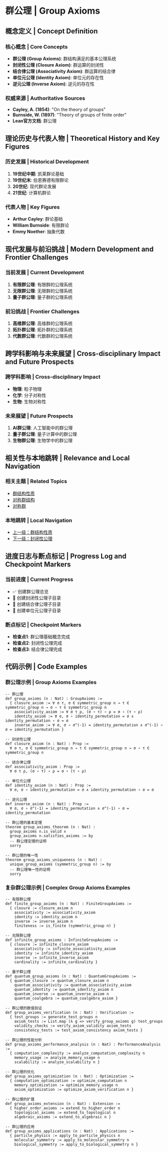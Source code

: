 # 群公理 | Group Axioms

## 概念定义 | Concept Definition

### 核心概念 | Core Concepts

- **群公理 (Group Axioms)**: 群结构满足的基本公理系统
- **封闭性公理 (Closure Axiom)**: 群运算的封闭性
- **结合律公理 (Associativity Axiom)**: 群运算的结合律
- **单位元公理 (Identity Axiom)**: 单位元的存在性
- **逆元公理 (Inverse Axiom)**: 逆元的存在性

### 权威来源 | Authoritative Sources

- **Cayley, A. (1854)**: "On the theory of groups"
- **Burnside, W. (1897)**: "Theory of groups of finite order"
- **Lean官方文档**: 群公理

## 理论历史与代表人物 | Theoretical History and Key Figures

### 历史发展 | Historical Development

1. **19世纪中期**: 凯莱群论基础
2. **19世纪末**: 伯恩赛德有限群论
3. **20世纪**: 现代群论发展
4. **21世纪**: 计算机群论

### 代表人物 | Key Figures

- **Arthur Cayley**: 群论基础
- **William Burnside**: 有限群论
- **Emmy Noether**: 抽象代数

## 现代发展与前沿挑战 | Modern Development and Frontier Challenges

### 当前发展 | Current Development

1. **有限群公理**: 有限群的公理系统
2. **无限群公理**: 无限群的公理系统
3. **量子群公理**: 量子群的公理系统

### 前沿挑战 | Frontier Challenges

1. **高维群公理**: 高维群的公理系统
2. **拓扑群公理**: 拓扑群的公理系统
3. **代数群公理**: 代数群的公理系统

## 跨学科影响与未来展望 | Cross-disciplinary Impact and Future Prospects

### 跨学科影响 | Cross-disciplinary Impact

- **物理**: 粒子物理
- **化学**: 分子对称性
- **生物**: 生物对称性

### 未来展望 | Future Prospects

1. **AI群公理**: 人工智能中的群公理
2. **量子群公理**: 量子计算中的群公理
3. **生物群公理**: 生物学中的群公理

## 相关性与本地跳转 | Relevance and Local Navigation

### 相关主题 | Related Topics

- [群结构性质](../01-总览.md)
- [对称群结构](../../01-总览.md)
- [对称群](../../../01-总览.md)

### 本地跳转 | Local Navigation

- [上一级：群结构性质](../01-总览.md)
- [下一级：封闭性公理](02-封闭性公理/01-总览.md)

## 进度日志与断点标记 | Progress Log and Checkpoint Markers

### 当前进度 | Current Progress

- ✅ 创建群公理总览
- 🔄 创建封闭性公理子目录
- 🔄 创建结合律公理子目录
- 🔄 创建单位元公理子目录

### 断点标记 | Checkpoint Markers

- **检查点1**: 群公理基础概念完成
- **检查点2**: 封闭性公理完成
- **检查点3**: 结合律公理完成

## 代码示例 | Code Examples

### 群公理示例 | Group Axioms Examples

```lean
-- 群公理
def group_axioms (n : Nat) : GroupAxioms :=
  { closure_axiom := ∀ σ τ, σ ∈ symmetric_group n → τ ∈ symmetric_group n → σ ∘ τ ∈ symmetric_group n
    associativity_axiom := ∀ σ τ ρ, (σ ∘ τ) ∘ ρ = σ ∘ (τ ∘ ρ)
    identity_axiom := ∀ σ, σ ∘ identity_permutation = σ ∧ identity_permutation ∘ σ = σ
    inverse_axiom := ∀ σ, σ ∘ σ^(-1) = identity_permutation ∧ σ^(-1) ∘ σ = identity_permutation }

-- 封闭性公理
def closure_axiom (n : Nat) : Prop :=
  ∀ σ τ, σ ∈ symmetric_group n → τ ∈ symmetric_group n → σ ∘ τ ∈ symmetric_group n

-- 结合律公理
def associativity_axiom : Prop :=
  ∀ σ τ ρ, (σ ∘ τ) ∘ ρ = σ ∘ (τ ∘ ρ)

-- 单位元公理
def identity_axiom (n : Nat) : Prop :=
  ∀ σ, σ ∘ identity_permutation = σ ∧ identity_permutation ∘ σ = σ

-- 逆元公理
def inverse_axiom (n : Nat) : Prop :=
  ∀ σ, σ ∘ σ^(-1) = identity_permutation ∧ σ^(-1) ∘ σ = identity_permutation

-- 群公理的基本定理
theorem group_axioms_theorem (n : Nat) :
  group_axioms n.is_valid ∧
  group_axioms n.satisfies_axioms := by
  -- 群公理定理的证明
  sorry

-- 群公理的唯一性
theorem group_axioms_uniqueness (n : Nat) :
  unique_group_axioms (symmetric_group n) := by
  -- 群公理唯一性的证明
  sorry
```

### 复杂群公理示例 | Complex Group Axioms Examples

```lean
-- 有限群公理
def finite_group_axioms (n : Nat) : FiniteGroupAxioms :=
  { closure := closure_axiom n
    associativity := associativity_axiom
    identity := identity_axiom n
    inverse := inverse_axiom n
    finiteness := is_finite (symmetric_group n) }

-- 无限群公理
def infinite_group_axioms : InfiniteGroupAxioms :=
  { closure := infinite_closure_axiom
    associativity := infinite_associativity_axiom
    identity := infinite_identity_axiom
    inverse := infinite_inverse_axiom
    cardinality := infinite_cardinality }

-- 量子群公理
def quantum_group_axioms (n : Nat) : QuantumGroupAxioms :=
  { quantum_closure := quantum_closure_axiom n
    quantum_associativity := quantum_associativity_axiom
    quantum_identity := quantum_identity_axiom n
    quantum_inverse := quantum_inverse_axiom n
    quantum_coalgebra := quantum_coalgebra_axiom }

-- 群公理的数值验证
def group_axioms_verification (n : Nat) : Verification :=
  { test_groups := generate_test_groups n
    axiom_tests := List.map (λ g => verify_group_axioms g) test_groups
    validity_checks := verify_axiom_validity axiom_tests
    consistency_tests := test_axiom_consistency axiom_tests }

-- 群公理的性能分析
def group_axioms_performance_analysis (n : Nat) : PerformanceAnalysis :=
  { computation_complexity := analyze_computation_complexity n
    memory_usage := analyze_memory_usage n
    scalability := analyze_scalability n }

-- 群公理的优化
def group_axioms_optimization (n : Nat) : Optimization :=
  { computation_optimization := optimize_computation n
    memory_optimization := optimize_memory_usage n
    axiom_optimization := optimize_axiom_verification n }

-- 群公理的扩展
def group_axioms_extension (n : Nat) : Extension :=
  { higher_order_axioms := extend_to_higher_order n
    topological_axioms := extend_to_topological n
    algebraic_axioms := extend_to_algebraic n }

-- 群公理的应用
def group_axioms_applications (n : Nat) : Applications :=
  { particle_physics := apply_to_particle_physics n
    molecular_symmetry := apply_to_molecular_symmetry n
    biological_symmetry := apply_to_biological_symmetry n }
```

